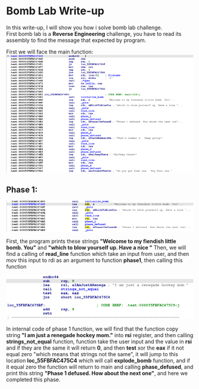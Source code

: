 # Bomb Lab Write-up
In this write-up, I will show you how i solve bomb lab challenge. <br>
First bomb lab is a **Reverse Engineering** challenge, you have to read its assembly to find the message that expected by program. <br>

First we will face the main function:
![](/main_asm.png)

## Phase 1:

![](/phase_1_out.png)

First, the program prints these strings **"Welcome to my fiendish little bomb. You"** and **"which to blow yourself up. Have a nice "**
Then, we will find a calling of **read_line** function which take an input from user, and then mov this input to rdi as an argument to function **phase1**, then calling this function

![](/phase1_internal.png)

In internal code of phase 1 function, we will find that the function copy string **"I am just a renegade hockey mom."** into **rsi** register, and then calling **strings_not_equal** function, function take the user input and the value in **rsi** and if they are the same it will return **0**, and then **test** xor the **eax** if it not equal zero "which means that strings not the same", it will jump to this location **loc_55FBFAC475C4** which will call **explode_bomb** function, and if it equal zero the function will return to main and calling **phase_defused**, and print this string **"Phase 1 defused. How about the next one"**, and here we completed this phase.<br>

